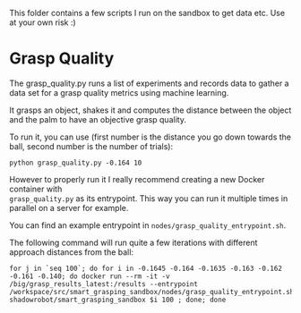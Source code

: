 This folder contains a few scripts I run on the sandbox to get data etc. Use at your own risk :)

# Grasp Quality
The grasp_quality.py runs a list of experiments and records data 
to gather a data set for a grasp quality metrics using machine learning.

It grasps an object, shakes it and computes the distance between the object and
the palm to have an objective grasp quality.

To run it, you can use (first number is the distance you go down towards the ball, second number is the number of trials): 

```
python grasp_quality.py -0.164 10
```

However to properly run it I really recommend creating a new Docker container with  
`grasp_quality.py` as its entrypoint. This way you can run it multiple times in 
parallel on a server for example. 

You can find an example entrypoint in `nodes/grasp_quality_entrypoint.sh`.

The following command will run quite a few iterations with different approach distances from the ball:

```
for j in `seq 100`; do for i in -0.1645 -0.164 -0.1635 -0.163 -0.162 -0.161 -0.140; do docker run --rm -it -v /big/grasp_results_latest:/results --entrypoint /workspace/src/smart_grasping_sandbox/nodes/grasp_quality_entrypoint.sh shadowrobot/smart_grasping_sandbox $i 100 ; done; done
```
